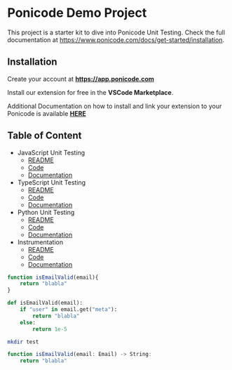 # Ponicode Demo Project

This project is a starter kit to dive into Ponicode Unit Testing. Check the full documentation at https://www.ponicode.com/docs/get-started/installation.

## Installation
Create your account at **https://app.ponicode.com**

Install our extension for free in the **VSCode Marketplace**. 

Additional Documentation on how to install and link your extension to your Ponicode is available [**HERE**](TODO:DOCLINK)

## Table of Content
- JavaScript Unit Testing
    - [README][js-md]
    - [Code][js]
    - [Documentation](.)
- TypeScript Unit Testing
    - [README][ts-md]
    - [Code][ts]
    - [Documentation](.)
- Python Unit Testing
    - [README][py-md]
    - [Code][py]
    - [Documentation](.)
- Instrumentation
    - [README][inst-md]
    - [Code][inst]
    - [Documentation](.)

```javascript
function isEmailValid(email){
    return "blabla"
}
```

```python
def isEmailValid(email):
    if "user" in email.get("meta"):
        return "blabla"
    else:
        return 1e-5

```

```bash
mkdir test
```

```typescript
function isEmailValid(email: Email) -> String:
    return "blabla"
```


[py-md]: ./python/README.md
[js-md]: ./javascript/README.md
[ts-md]: ./typescript/README.md
[inst-md]: ./instrumenter/README.md
[py]: ./python/
[js]: ./javascript/
[ts]: ./typescript/
[inst]: ./instrumenter/
